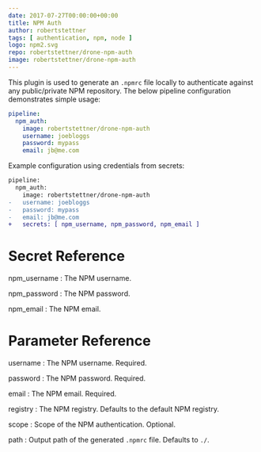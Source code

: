 ```yaml
---
date: 2017-07-27T00:00:00+00:00
title: NPM Auth
author: robertstettner
tags: [ authentication, npm, node ]
logo: npm2.svg
repo: robertstettner/drone-npm-auth
image: robertstettner/drone-npm-auth
---
```

This plugin is used to generate an `.npmrc` file locally to authenticate against any public/private NPM repository. The below pipeline configuration demonstrates simple usage:

```yaml
pipeline:
  npm_auth:
    image: robertstettner/drone-npm-auth
    username: joebloggs
    password: mypass
    email: jb@me.com
```

Example configuration using credentials from secrets:

```diff
pipeline:
  npm_auth:
    image: robertstettner/drone-npm-auth
-   username: joebloggs
-   password: mypass
-   email: jb@me.com
+   secrets: [ npm_username, npm_password, npm_email ]
```

# Secret Reference

npm_username
: The NPM username.

npm_password
: The NPM password.

npm_email
: The NPM email.

# Parameter Reference

username
: The NPM username. Required.

password
: The NPM password. Required.

email
: The NPM email. Required.

registry
: The NPM registry. Defaults to the default NPM registry.

scope
: Scope of the NPM authentication. Optional.

path
: Output path of the generated `.npmrc` file. Defaults to `./`.
